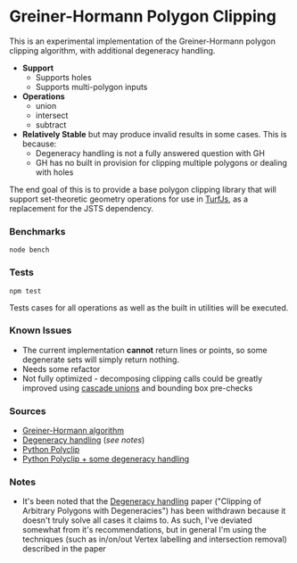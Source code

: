# Greiner-Hormann Polygon Clipping

This is an experimental implementation of the Greiner-Hormann polygon clipping algorithm, with additional degeneracy handling.

- **Support**
    - Supports holes
    - Supports multi-polygon inputs
- **Operations**
    - union
    - intersect
    - subtract
- **Relatively Stable** but may produce invalid results in some cases. This is because:
    - Degeneracy handling is not a fully answered question with GH
    - GH has no built in provision for clipping multiple polygons or dealing with holes

The end goal of this is to provide a base polygon clipping library that will support set-theoretic geometry operations for use in [TurfJs](https://github.com/turfjs/turf), as a replacement for the JSTS dependency.

### Benchmarks

```
node bench
```

### Tests

```
npm test
```

Tests cases for all operations as well as the built in utilities will be executed.


### Known Issues

- The current implementation **cannot** return lines or points, so some degenerate sets will simply return nothing.
- Needs some refactor
- Not fully optimized - decomposing clipping calls could be greatly improved using [cascade unions](http://blog.cleverelephant.ca/2009/01/must-faster-unions-in-postgis-14.html) and bounding box pre-checks


### Sources

- [Greiner-Hormann algorithm](http://davis.wpi.edu/~matt/courses/clipping/)
- [Degeneracy handling](http://arxiv-web3.library.cornell.edu/pdf/1211.3376v1.pdf) (*see notes*)
- [Python Polyclip](https://github.com/helderco/univ-polyclip)
- [Python Polyclip + some degeneracy handling](https://github.com/karimbahgat/Pure-Python-Greiner-Hormann-Polygon-Clipping/)

### Notes

- It's been noted that the [Degeneracy handling](http://arxiv-web3.library.cornell.edu/pdf/1211.3376v1.pdf) paper ("Clipping of Arbitrary Polygons with Degeneracies") has been withdrawn because it doesn't truly solve all cases it claims to. As such, I've deviated somewhat from it's recommendations, but in general I'm using the techniques (such as in/on/out Vertex labelling and intersection removal) described in the paper
